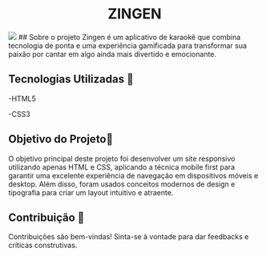 <h1 align="center">ZINGEN</h1>
<img src="/assets/image.png">
## Sobre o projeto
Zingen é um aplicativo de karaokê que combina tecnologia de ponta e uma experiência gamificada para transformar sua paixão por cantar em algo ainda mais divertido e emocionante. 

## Tecnologias Utilizadas 🚀
-HTML5

-CSS3

## Objetivo do Projeto🎯
O objetivo principal deste projeto foi desenvolver um site responsivo utilizando apenas HTML e CSS, aplicando a técnica mobile first para garantir uma excelente experiência de navegação em dispositivos móveis e desktop. Além disso, foram usados conceitos modernos de design e tipografia para criar um layout intuitivo e atraente.

## Contribuição 🤝
Contribuições são bem-vindas! Sinta-se à vontade para dar feedbacks e críticas construtivas.